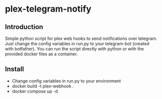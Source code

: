 # plex-telegram-notify

## Introduction
Simple python script for plex web hooks to send notifications over telegram. Just change the config variables in run.py to your telegram-bot (created with botfather). You can run the script directly with python or with the provided docker files as a container.

## Install
* Change config variables in run.py to your environment
* docker build -t plex-webhook .
* docker compose up -d
